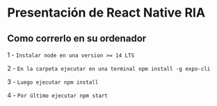 # Presentación de React Native RIA

## Como correrlo en su ordenador

1 - `Instalar node en una version >= 14 LTS`

2 - `En la carpeta ejecutar en una terminal npm install -g expo-cli`

3 - `Luego ejecutar npm install`

4 - `Por último ejecutar npm start`